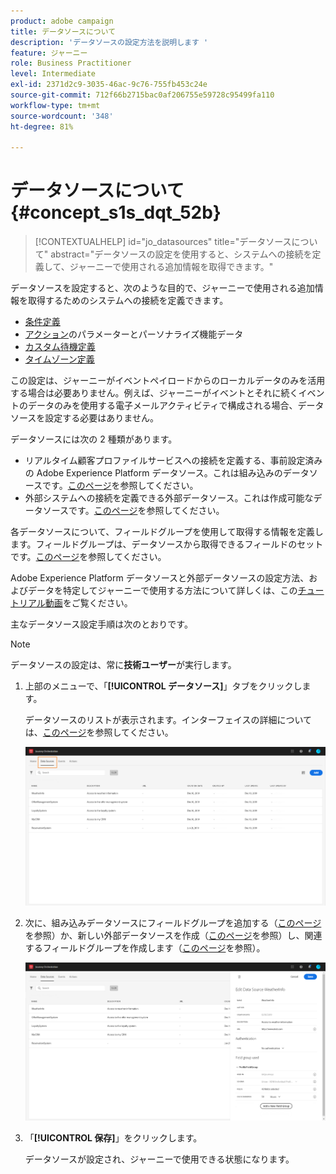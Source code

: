```yaml
---
product: adobe campaign
title: データソースについて
description: 'データソースの設定方法を説明します '
feature: ジャーニー
role: Business Practitioner
level: Intermediate
exl-id: 2371d2c9-3035-46ac-9c76-755fb453c24e
source-git-commit: 712f66b2715bac0af206755e59728c95499fa110
workflow-type: tm+mt
source-wordcount: '348'
ht-degree: 81%

---
```


# データソースについて {#concept_s1s_dqt_52b}

>[!CONTEXTUALHELP]
>id="jo_datasources"
>title="データソースについて"
>abstract="データソースの設定を使用すると、システムへの接続を定義して、ジャーニーで使用される追加情報を取得できます。"

データソースを設定すると、次のような目的で、ジャーニーで使用される追加情報を取得するためのシステムへの接続を定義できます。

* [条件定義](../building-journeys/condition-activity.md)
* [アクション](../action/action.md)のパラメーターとパーソナライズ機能データ
* [カスタム待機定義](../building-journeys/wait-activity.md#custom)
* [タイムゾーン定義](../building-journeys/timezone-management.md)

この設定は、ジャーニーがイベントペイロードからのローカルデータのみを活用する場合は必要ありません。例えば、ジャーニーがイベントとそれに続くイベントのデータのみを使用する電子メールアクティビティで構成される場合、データソースを設定する必要はありません。

データソースには次の 2 種類があります。

* リアルタイム顧客プロファイルサービスへの接続を定義する、事前設定済みの Adobe Experience Platform データソース。これは組み込みのデータソースです。[このページ](../datasource/adobe-experience-platform-data-source.md)を参照してください。
* 外部システムへの接続を定義できる外部データソース。これは作成可能なデータソースです。[このページ](../datasource/external-data-sources.md)を参照してください。

各データソースについて、フィールドグループを使用して取得する情報を定義します。フィールドグループは、データソースから取得できるフィールドのセットです。[このページ](../datasource/field-groups.md)を参照してください。

Adobe Experience Platform データソースと外部データソースの設定方法、およびデータを特定してジャーニーで使用する方法について詳しくは、この[チュートリアル動画](https://docs.adobe.com/content/help/ja-JP/journey-orchestration-learn/tutorials/configure-data-sources.html)をご覧ください。

主なデータソース設定手順は次のとおりです。

>[!NOTE]
>
>データソースの設定は、常に&#x200B;**技術ユーザー**&#x200B;が実行します。

1. 上部のメニューで、「**[!UICONTROL データソース]**」タブをクリックします。

   データソースのリストが表示されます。インターフェイスの詳細については、[このページ](../about/user-interface.md)を参照してください。

   ![](../assets/journey18.png)

1. 次に、組み込みデータソースにフィールドグループを追加する（[このページ](../datasource/adobe-experience-platform-data-source.md)を参照）か、新しい外部データソースを作成（[このページ](../datasource/external-data-sources.md)を参照）し、関連するフィールドグループを作成します（[このページ](../datasource/field-groups.md)を参照）。

   ![](../assets/journey23.png)

1. 「**[!UICONTROL 保存]**」をクリックします。

   データソースが設定され、ジャーニーで使用できる状態になります。
